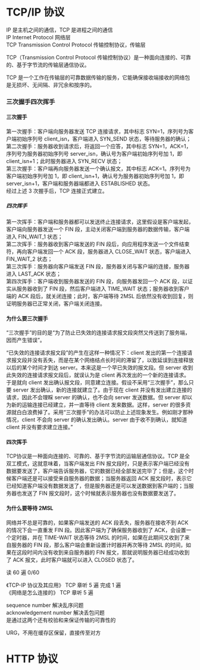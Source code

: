 

# TCP/IP 协议  

IP 是主机之间的通信，TCP 是进程之间的通信  
IP Internet Protocol 网络层  
TCP Transmission Control Protocol 传输控制协议，传输层  

TCP（Transmission Control Protocol 传输控制协议）是一种面向连接的、可靠的、基于字节流的传输层通信协议。  

TCP 是一个工作在传输层的可靠数据传输的服务，它能确保接收端接收的网络包是无损坏、无间隔、非冗余和按序的。  


### 三次握手四次挥手 

#### 三次握手
第一次握手：客户端向服务器发送 TCP 连接请求，其中标志 SYN=1，序列号为客户端初始序列号 client_isn，客户端进入 SYN_SEND 状态，等待服务器的确认；  
第二次握手：服务器收到请求后，将返回一个应答，其中标志 SYN=1，ACK=1，序列号为服务器初始序列号 server_isn，确认号为客户端初始序列号加 1，即 client_isn+1；此时服务器进入 SYN_RECV 状态；  
第三次握手：客户端再向服务器发送一个确认报文，其中标志 ACK=1。序列号为客户端初始序列号加 1，即 client_isn+1，确认号为服务器初始序列号加 1，即 server_isn+1，客户端和服务器端都进入 ESTABLISHED 状态。  
经过上述 3 次握手后，TCP 连接正式建立。  


##### 四次挥手
第一次挥手：客户端和服务器都可以发送终止连接请求，这里假设是客户端发起，客户端向服务器发送一个 FIN 段，主动关闭客户端到服务器的数据传输，客户端进入 FIN_WAIT_1 状态；  
第二次挥手：服务器收到客户端发送的 FIN 段后，向应用程序发送一个文件结束符，再向客户端发回一个 ACK 段，服务器进入 CLOSE_WAIT 状态，客户端进入 FIN_WAIT_2 状态；  
第三次挥手：服务器向客户端发送 FIN 段，服务器关闭与客户端的连接，服务器进入 LAST_ACK 状态；  
第四次挥手：客户端收到服务器发送的 FIN 段，向服务器发回一个 ACK 段，以证实从服务器收到了 FIN 段，然后客户端进入 TIME_WAIT 状态；服务器收到客户端的 ACK 段后，就关闭连接；此时，客户端等待 2MSL 后依然没有收到回复，则证明服务器已正常关闭，客户端关闭连接。  


#### 为什么要三次握手
“三次握手”的目的是“为了防止已失效的连接请求报文段突然又传送到了服务端，因而产生错误”。  

“已失效的连接请求报文段”的产生在这样一种情况下：client 发出的第一个连接请求报文段并没有丢失，而是在某个网络结点长时间的滞留了，以致延误到连接释放以后的某个时间才到达 server。本来这是一个早已失效的报文段。但 server 收到此失效的连接请求报文段后，就误认为是 client 再次发出的一个新的连接请求。于是就向 client 发出确认报文段，同意建立连接。假设不采用“三次握手”，那么只要 server 发出确认，新的连接就建立了。由于现在 client 并没有发出建立连接的请求，因此不会理睬 server 的确认，也不会向 server 发送数据。但 server 却以为新的运输连接已经建立，并一直等待 client 发来数据。这样，server 的很多资源就白白浪费掉了。采用“三次握手”的办法可以防止上述现象发生。例如刚才那种情况，client 不会向 server 的确认发出确认。server 由于收不到确认，就知道 client 并没有要求建立连接。”


#### 四次挥手  

TCP协议是一种面向连接的、可靠的、基于字节流的运输层通信协议。TCP 是全双工模式，这就意味着，当客户端发出 FIN 报文段时，只是表示客户端已经没有数据要发送了，客户端告诉服务器，它的数据已经全部发送完毕了；但是，这个时候客户端还是可以接受来自服务器的数据；当服务器返回 ACK 报文段时，表示它已经知道客户端没有数据发送了，但是服务器还是可以发送数据到客户端的；当服务器也发送了 FIN 报文段时，这个时候就表示服务器也没有数据要发送了。  


#### 为什么要等待 2MSL  
网络并不总是可靠的，如果客户端发送的 ACK 段丢失，服务器在接收不到 ACK 的情况下会一直重发 FIN 段。因此客户端为了确保服务器收到了 ACK，会设置一个定时器，并在 TIME-WAIT 状态等待 2MSL 的时间，如果在此期间又收到了来自服务器的 FIN 段，那么客户端会重新设置计时器并再次等待 2MSL 的时间，如果在这段时间内没有收到来自服务器的 FIN 报文，那就说明服务器已经成功收到了 ACK 报文，此时客户端就可以进入 CLOSED 状态了。  



读 60 遍  0/60  


《TCP-IP 协议及其应用》 TCP 章听 5 遍 完成 1 遍  
《网络是怎么连接的》 TCP 章听 5 遍  

sequence number 解决乱序问题  
acknowledgement number 解决丢包问题  
是通过这两个还有校验和来保证传输的可靠性的  

URG，不用在缓存区保留，直接传至对方  



# HTTP 协议  



